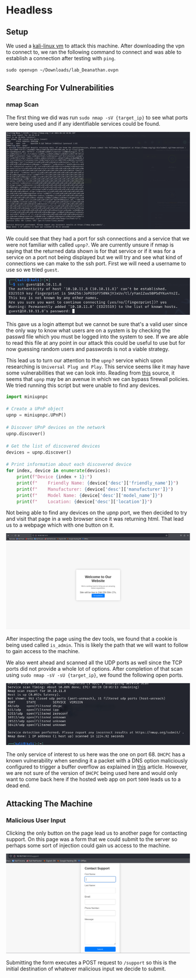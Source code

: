 # Headless

## Setup

We used a [kali-linux vm](https://www.kali.org/get-kali/#kali-virtual-machines) to attack this machine. After downloading the vpn to connect to, we ran the following command to connect and was able to establish a connection after testing with `ping`.

`sudo openvpn ~/Downloads/lab_Deanathan.ovpn`

## Searching For Vulnerabilities

### nmap Scan

The first thing we did was run `sudo nmap -sV {target_ip}` to see what ports were being used and if any identifiable services could be found.

![nmap-scan](/images/nmap-scan.png)

We could see that they had a port for ssh connections and a service that we were not familiar with called `upnp?`. We are currently unsure if nmap is saying that the returned data shown is for that service or if it was for a service on a port not being displayed but we will try and see what kind of connections we can make to the ssh port. First we will need a username to use so we tried `guest`.

![ssh-guest](/images/ssh-guest.png)

This gave us a login attempt but we cannot be sure that's a valid user since the only way to know what users are on a system is by checking the passwd file which you must be logged into the system to see. If we are able to read this file at any point in our attack this could be useful to use but for now guessing random users and passwords is not a viable strategy.

This lead us to turn our attention to the `upnp?` service which upon researching is `Universal Plug and Play`. This service seems like it may have some vulnerabilities that we can look into. Reading from [this](https://www.upguard.com/blog/what-is-upnp) source, it seems that `upnp` may be an avenue in which we can bypass firewall policies. We tried running this script but were unable to find any devices.

```python
import miniupnpc

# Create a UPnP object
upnp = miniupnpc.UPnP()

# Discover UPnP devices on the network
upnp.discover()

# Get the list of discovered devices
devices = upnp.discover()

# Print information about each discovered device
for index, device in enumerate(devices):
    print(f"Device {index + 1}:")
    print(f"    Friendly Name: {device['desc']['friendly_name']}")
    print(f"    Manufacturer: {device['desc']['manufacturer']}")
    print(f"    Model Name: {device['desc']['model_name']}")
    print(f"    Location: {device['desc']['location']}")

```

Not being able to find any devices on the upnp port, we then decided to try and visit that page in a web browser since it was returning html. That lead us to a webpage which with one button on it.

![welcome](/images/welcome.png)

After inspecting the page using the dev tools, we found that a cookie is being used called `is_admin`. This is likely the path that we will want to follow to gain access to the machine.

We also went ahead and scanned all the UDP ports as well since the TCP ports did not provide a whole lot of options. After completion of that scan using `sudo nmap -sV -sU {target_ip}`, we found the following open ports.

![udp-scan](/images/udp-scan.png)

The only service of interest to us here was the one on port 68. `DHCPC` has a known vulnerability when sending it a packet with a DNS option maliciously configured to trigger a buffer overflow as explained in [this](https://www.mcafee.com/blogs/other-blogs/mcafee-labs/dhcp-client-remote-code-execution-vulnerability-demystified/#:~:text=A%20rogue%20DHCP%20server%20in%20the%20network%20can,the%20client%20and%20take%20control%20of%20the%20system.) article. However, we are not sure of the version of `DHCPC` being used here and would only want to come back here if the hosted web app on port `5000` leads us to a dead end. 

## Attacking The Machine

### Malicious User Input

Clicking the only button on the page lead us to another page for contacting support. On this page was a form that we could submit to the server so perhaps some sort of injection could gain us access to the machine. 

![form](/images/form.png)

Submitting the form executes a POST request to `/support` so this is the initial destination of whatever malicious input we decide to submit.




